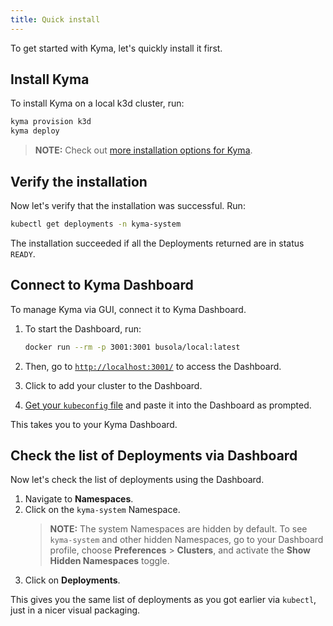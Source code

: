 ```yaml
---
title: Quick install
---
```


To get started with Kyma, let's quickly install it first.

## Install Kyma

To install Kyma on a local k3d cluster, run:

```bash
kyma provision k3d
kyma deploy
```

> **NOTE:** Check out [more installation options for Kyma](../04-operation-guides/operations/02-install-kyma.md).

## Verify the installation

Now let's verify that the installation was successful. Run:

```bash
kubectl get deployments -n kyma-system
```

The installation succeeded if all the Deployments returned are in status `READY`.

## Connect to Kyma Dashboard

To manage Kyma via GUI, connect it to Kyma Dashboard. 

1. To start the Dashboard, run:

    ```bash
    docker run --rm -p 3001:3001 busola/local:latest
    ```

2. Then, go to [`http://localhost:3001/`](http://localhost:3001/) to access the Dashboard.
3. Click to add your cluster to the Dashboard. 
4. [Get your `kubeconfig` file](https://kubernetes.io/docs/concepts/configuration/organize-cluster-access-kubeconfig/) and paste it into the Dashboard as prompted.

This takes you to your Kyma Dashboard.

<!--
//TODO: finish when Busola working with Docker gets fixed
-->

## Check the list of Deployments via Dashboard

Now let's check the list of deployments using the Dashboard.

1. Navigate to **Namespaces**.
2. Click on the `kyma-system` Namespace.
    > **NOTE:** The system Namespaces are hidden by default. 
    > To see `kyma-system` and other hidden Namespaces, go to your Dashboard profile, choose **Preferences** > **Clusters**, and activate the **Show Hidden Namespaces** toggle.
3. Click on **Deployments**.

This gives you the same list of deployments as you got earlier via `kubectl`, just in a nicer visual packaging. 